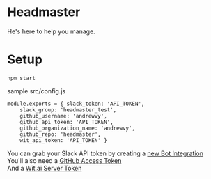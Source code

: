 # Headmaster

He's here to help you manage.

# Setup

`npm start`

sample src/config.js

	module.exports = { slack_token: 'API_TOKEN',
		slack_group: 'headmaster_test',
		github_username: 'andrewvy',
		github_api_token: 'API_TOKEN',
		github_organization_name: 'andrewvy',
		github_repo: 'headmaster',
		wit_api_token: 'API_TOKEN' }


You can grab your Slack API token by creating a [new Bot Integration](https://slack.com/services/new/bot)  
You'll also need a [GitHub Access Token](https://github.com/settings/tokens)  
And a [Wit.ai Server Token](https://wit.ai/)
